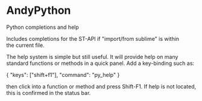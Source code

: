 AndyPython
==========

Python completions and help

Includes completions for the ST-API if "import/from sublime" is within  
the current file.

The help system is simple but still useful. It will provide help on many 
standard functions or methods in a quick panel. Add a key-binding such as:

{ "keys": ["shift+f1"], "command": "py_help" }

then click into a function or method and press Shift-F1. If help is not 
located, this is confirmed in the status bar.